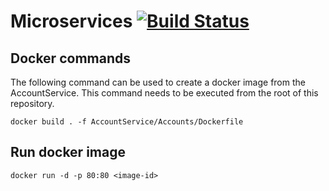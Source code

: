 # Microservices [![Build Status](https://travis-ci.org/NielsB95/Microservices.svg?branch=master)](https://travis-ci.org/NielsB95/Microservices)

## Docker commands
The following command can be used to create a docker image from the AccountService. This command needs to be executed from the root of this repository.

```docker build . -f AccountService/Accounts/Dockerfile```

## Run docker image
```docker run -d -p 80:80 <image-id>```

